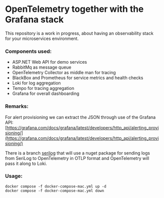 # OpenTelemetry together with the Grafana stack

This repository is a work in progress, about having an observability stack for your microservices environment.

### Components used:

- ASP.NET Web API for demo services
- RabbitMq as message queue
- OpenTelemetry Collector as middle man for tracing
- BlackBox and Prometheus for service metrics and health checks
- Loki for log aggregation
- Tempo for tracing aggregation
- Grafana for overall dashboarding

### Remarks:

For alert provisioning we can extract the JSON through use of the Grafana API: [https://grafana.com/docs/grafana/latest/developers/http_api/alerting_provisioning/](https://grafana.com/docs/grafana/latest/developers/http_api/alerting_provisioning/)

There is a branch [serilog](https://github.com/Depechie/OpenTelemetryGrafana/tree/serilog) that will use a nuget package for sending logs from SeriLog to OpenTelemetry in OTLP format and OpenTelemetry will pass it along to Loki.

### Usage:

```
docker compose -f docker-compose-mac.yml up -d
docker compose -f docker-compose-mac.yml down
```
